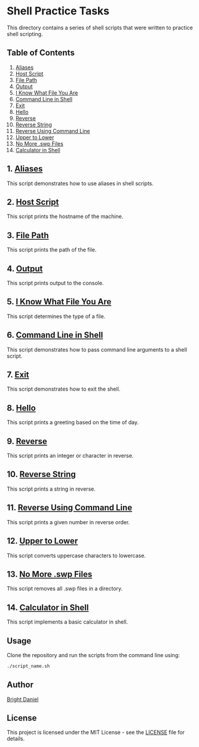 # Shell Practice Tasks

This directory contains a series of shell scripts that were written to practice shell scripting.

## Table of Contents

1. [Aliases](#1-aliases)
2. [Host Script](#2-host-script)
3. [File Path](#3-file-path)
4. [Output](#4-output)
5. [I Know What File You Are](#5-i-know-what-file-you-are)
6. [Command Line in Shell](#6-command-line-in-shell)
7. [Exit](#7-exit)
8. [Hello](#8-hello)
9. [Reverse](#9-reverse)
10. [Reverse String](#10-reverse-string)
11. [Reverse Using Command Line](#11-reverse-using-command-line)
12. [Upper to Lower](#12-upper-to-lower)
13. [No More .swp Files](#13-no-more-swp-files)
14. [Calculator in Shell](#14-calculator-in-shell)

## 1. [Aliases](/aliases.sh)

This script demonstrates how to use aliases in shell scripts.

## 2. [Host Script](/host.sh)

This script prints the hostname of the machine.

## 3. [File Path](/file_path.sh)

This script prints the path of the file.

## 4. [Output](/output.sh)

This script prints output to the console.

## 5. [I Know What File You Are](/i_know_what_file_you_are.sh)

This script determines the type of a file.

## 6. [Command Line in Shell](/command_line_in_shell.sh)

This script demonstrates how to pass command line arguments to a shell script.

## 7. [Exit](/exit.sh)

This script demonstrates how to exit the shell.

## 8. [Hello](/hello.sh)

This script prints a greeting based on the time of day.

## 9. [Reverse](/reverse.sh)

This script prints an integer or character in reverse.

## 10. [Reverse String](/reverse_string.sh)

This script prints a string in reverse.

## 11. [Reverse Using Command Line](/reverse_line.sh)

This script prints a given number in reverse order.

## 12. [Upper to Lower](/upper_to_lower.sh)

This script converts uppercase characters to lowercase.

## 13. [No More .swp Files](/no_more_swp.sh)

This script removes all .swp files in a directory.

## 14. [Calculator in Shell](/calculator.sh)

This script implements a basic calculator in shell.

## Usage

Clone the repository and run the scripts from the command line using:

```sh
./script_name.sh
```

## Author

[Bright Daniel](https://github.com/BrightDaniel)

## License

This project is licensed under the MIT License - see the [LICENSE](LICENSE) file for details.
